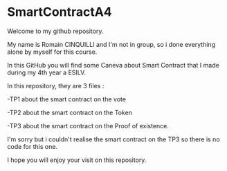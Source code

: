 # SmartContractA4

Welcome to my github repository. 

My name is Romain CINQUILLI and I'm not in group, so i done everything alone by myself for this course. 

In this GitHub you will find some Caneva about Smart Contract that I made during my 4th year a ESILV.

In this repository, they are 3 files :
 
 -TP1 about the smart contract on the vote
 
 -TP2 about the smart contract on the Token 
 
 -TP3 about the smart contract on the Proof of existence.
 
 I'm sorry but i couldn't realise the smart contract on the TP3 so there is no code for this one.
 
 I hope you will enjoy your visit on this repository. 
